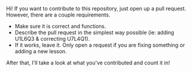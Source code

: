 Hi! If you want to contribute to this repository, just open up a pull request. However, there are a couple requirements.
* Make sure it is correct and functions.
* Describe the pull request in the simplest way possible (ie: adding U1L6Q3 & correcting U7L4Q1).
* If it works, leave it. Only open a request if you are fixing something or adding a new lesson.  


After that, I'll take a look at what you've contributed and count it in!
